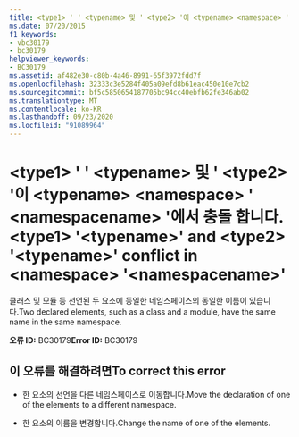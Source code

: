 ```yaml
---
title: <type1> ' ' <typename> 및 ' <type2> '이 <typename> <namespace> ' <namespacename> '에서 충돌 합니다.
ms.date: 07/20/2015
f1_keywords:
- vbc30179
- bc30179
helpviewer_keywords:
- BC30179
ms.assetid: af482e30-c80b-4a46-8991-65f3972fdd7f
ms.openlocfilehash: 32333c3e5284f405a09efd8b61eac450e10e7cb2
ms.sourcegitcommit: bf5c5850654187705bc94cc40ebfb62fe346ab02
ms.translationtype: MT
ms.contentlocale: ko-KR
ms.lasthandoff: 09/23/2020
ms.locfileid: "91089964"
---
```

# <a name="type1-typename-and-type2-typename-conflict-in-namespace-namespacename"></a><span data-ttu-id="fbdc3-102">\<type1> ' ' \<typename> 및 ' \<type2> '이 \<typename> \<namespace> ' \<namespacename> '에서 충돌 합니다.</span><span class="sxs-lookup"><span data-stu-id="fbdc3-102">\<type1> '\<typename>' and \<type2> '\<typename>' conflict in \<namespace> '\<namespacename>'</span></span>

<span data-ttu-id="fbdc3-103">클래스 및 모듈 등 선언된 두 요소에 동일한 네임스페이스의 동일한 이름이 있습니다.</span><span class="sxs-lookup"><span data-stu-id="fbdc3-103">Two declared elements, such as a class and a module, have the same name in the same namespace.</span></span>  
  
 <span data-ttu-id="fbdc3-104">**오류 ID:** BC30179</span><span class="sxs-lookup"><span data-stu-id="fbdc3-104">**Error ID:** BC30179</span></span>  
  
## <a name="to-correct-this-error"></a><span data-ttu-id="fbdc3-105">이 오류를 해결하려면</span><span class="sxs-lookup"><span data-stu-id="fbdc3-105">To correct this error</span></span>  
  
- <span data-ttu-id="fbdc3-106">한 요소의 선언을 다른 네임스페이스로 이동합니다.</span><span class="sxs-lookup"><span data-stu-id="fbdc3-106">Move the declaration of one of the elements to a different namespace.</span></span>  
  
- <span data-ttu-id="fbdc3-107">한 요소의 이름을 변경합니다.</span><span class="sxs-lookup"><span data-stu-id="fbdc3-107">Change the name of one of the elements.</span></span>
